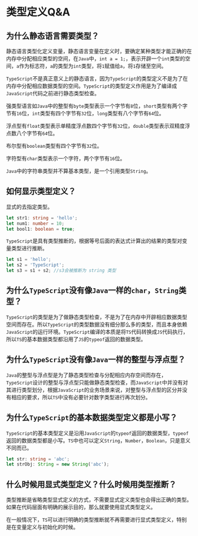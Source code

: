 # 类型定义Q&A
## 为什么静态语言需要类型？
静态语言类型化定义变量，静态语言变量在定义时，要确定某种类型才能正确的在内存中分配相应类型的空间，在`Java`中，`int a = 1;`，表示开辟一个`int`类型的空间，`a`作为标志符，`a`的类型为`int`类型，将`1`赋值给`a`，将`1`存储至空间。

`TypeScript`不是真正意义上的静态语言，因为`TypeScript`的类型定义不是为了在内存中分配相应数据类型的空间。`TypeScript`的类型定义作用是为了编译成`JavaScript`代码之前进行静态类型检查。

强类型语言如`Java`中的整型有`byte`类型表示一个字节有`8`位，`short`类型有两个字节有`16`位，`int`类型有四个字节有`32`位，`long`类型有八个字节有`64`位。

浮点型有`float`类型表示单精度浮点数四个字节有`32`位，`double`类型表示双精度浮点数八个字节有`64`位。

布尔型有`boolean`类型有四个字节有`32`位。

字符型有`char`类型表示一个字符，两个字节有`16`位。

`Java`中的字符串类型并不算基本类型，是一个引用类型`String`。

## 如何显示类型定义？
显式的去指定类型。
```ts
let str1: string = 'hello';
let num1: number = 10;
let bool1: boolean = true;
```

`TypeScript`是具有类型推断的，根据等号后面的表达式计算出的结果的类型对变量类型进行推断。
```ts
let s1 = 'hello';
let s2 = 'TypeScript';
let s3 = s1 + s2; //s3会被推断为 string 类型
```

## 为什么`TypeScript`没有像`Java`一样的`char`，`String`类型？
`TypeScript`的类型是为了做静态类型检查，不是为了在内存中开辟相应数据类型空间而存在。所以`TypeScript`的类型数据没有细分那么多的类型，而且本身依赖`JavaScript`的运行环境。`TypeScript`编译的本质是将`TS`代码转换成`JS`代码执行，所以`TS`的基本数据类型都沿用了`JS`的`typeof`返回的数据类型。

## 为什么`TypeScript`没有像`Java`一样的整型与浮点型？
`Java`的整型与浮点型是为了静态类型检查与分配相应内存空间而存在，`TypeScript`设计的整型与浮点型只能做静态类型检查，而`JavaScript`中并没有对其进行类型划分，根据`JavaScript`的业务场景来说，对整型与浮点型的区分并没有相应的要求，所以`TS`中没有必要针对数字类型进行再次划分。

## 为什么`TypeScript`的基本数据类型定义都是小写？
`TypeScript`的基本类型定义是沿用`JavaScript`的`typeof`返回的数据类型，`typeof`返回的数据类型都是小写。`TS`中也可以定义`String`，`Number`，`Boolean`，只是意义不同而已。
```ts
let str: string = 'abc';
let strObj: String = new String('abc');
```

## 什么时候用显式类型定义？什么时候用类型推断？
类型推断是省略类型显式定义的方式，不需要显式定义类型也会得出正确的类型。如果在代码层面有明确的展示目的，那么就要使用显式类型定义。

在一般情况下，`TS`可以进行明确的类型推断就不再需要进行显式类型定义，特别是在变量定义与初始化的时候。
 
